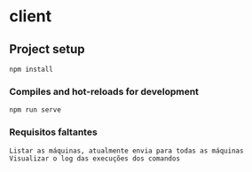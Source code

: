 # client

## Project setup
```
npm install
```

### Compiles and hot-reloads for development
```
npm run serve
```

###  Requisitos faltantes
```
Listar as máquinas, atualmente envia para todas as máquinas
Visualizar o log das execuções dos comandos
```